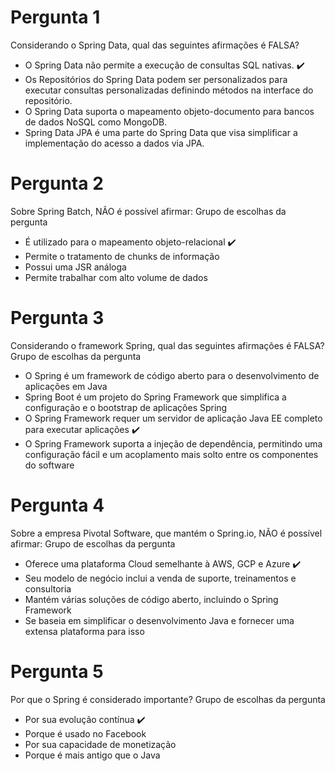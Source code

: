 # Pergunta 1
Considerando o Spring Data, qual das seguintes afirmações é FALSA?

- O Spring Data não permite a execução de consultas SQL nativas. :heavy_check_mark:
- Os Repositórios do Spring Data podem ser personalizados para executar consultas personalizadas definindo métodos na interface do repositório.
- O Spring Data suporta o mapeamento objeto-documento para bancos de dados NoSQL como MongoDB.
- Spring Data JPA é uma parte do Spring Data que visa simplificar a implementação do acesso a dados via JPA.


# Pergunta 2
Sobre Spring Batch, NÃO é possível afirmar:
Grupo de escolhas da pergunta

- É utilizado para o mapeamento objeto-relacional :heavy_check_mark:
- Permite o tratamento de chunks de informação
- Possui uma JSR análoga
- Permite trabalhar com alto volume de dados

# Pergunta 3
Considerando o framework Spring, qual das seguintes afirmações é FALSA?
Grupo de escolhas da pergunta

- O Spring é um framework de código aberto para o desenvolvimento de aplicações em Java
- Spring Boot é um projeto do Spring Framework que simplifica a configuração e o bootstrap de aplicações Spring
- O Spring Framework requer um servidor de aplicação Java EE completo para executar aplicações :heavy_check_mark:
- O Spring Framework suporta a injeção de dependência, permitindo uma configuração fácil e um acoplamento mais solto entre os componentes do software

# Pergunta 4
Sobre a empresa Pivotal Software, que mantém o Spring.io, NÃO é possível afirmar:
Grupo de escolhas da pergunta

- Oferece uma plataforma Cloud semelhante à AWS, GCP e Azure :heavy_check_mark:
- Seu modelo de negócio inclui a venda de suporte, treinamentos e consultoria
- Mantém várias soluções de código aberto, incluindo o Spring Framework
- Se baseia em simplificar o desenvolvimento Java e fornecer uma extensa plataforma para isso

# Pergunta 5
Por que o Spring é considerado importante?
Grupo de escolhas da pergunta

- Por sua evolução contínua  :heavy_check_mark:
- Porque é usado no Facebook
- Por sua capacidade de monetização
- Porque é mais antigo que o Java
 